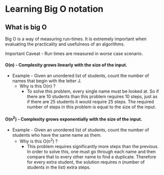 # **Learning Big O notation**

## **What is big O**

Big O is a way of measuring run-times. It is extremely important when evaluating the practicality and usefulness of an algorithms.

Important Caveat - Run times are measured in worse case scenario.


#### O(n) - Complexity grows linearly with the size of the input.
* Example - Given an unordered list of students, count the number of names that begin with the letter J.
  * Why is this O(n) ?
      * To solve this problem, every single name must be looked at. So if there are 10 students than this problem requires 10 steps, just as if there are 25 students it would require 25 steps. The required number of steps in this problem is equal to the size of the input.

#### O(n<sup>2</sup>) - Complexity grows exponentially with the size of the input.
* Example - Given an unordered list of students, count the number of students who have the same name as them.
  * Why is this O(n<sup>2</sup>) ?
      * This problem requires significantly more steps than the previous. In order to solve this, one must go through each name and then compare that to every other name to find a duplicate. Therefore for every extra student, the solution requires n (number of students in the list) extra steps.
